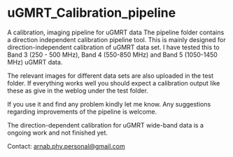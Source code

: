 # uGMRT_Calibration_pipeline
A  calibration, imaging  pipeline for uGMRT data
The pipeline folder contains a direction independent calibration pipeline tool. 
This is mainly designed for direction-independent calibration of uGMRT data set. 
I have tested this to Band 3 (250 - 500 MHz), Band 4 (550-850 MHz) and Band 5 (1050-1450 MHz) uGMRT data.

The relevant images for different data sets are also uploaded in the test folder. 
If everything works well you should expect a calibration output like these as give in the weblog under the test folder.

If you use it and find any problem kindly let me know. 
Any suggestions regarding improvements of the pipeline is welcome. 

The direction-dependent calibration for uGMRT wide-band data is a ongoing work and not finished yet.

Contact: arnab.phy.personal@gmail.com
